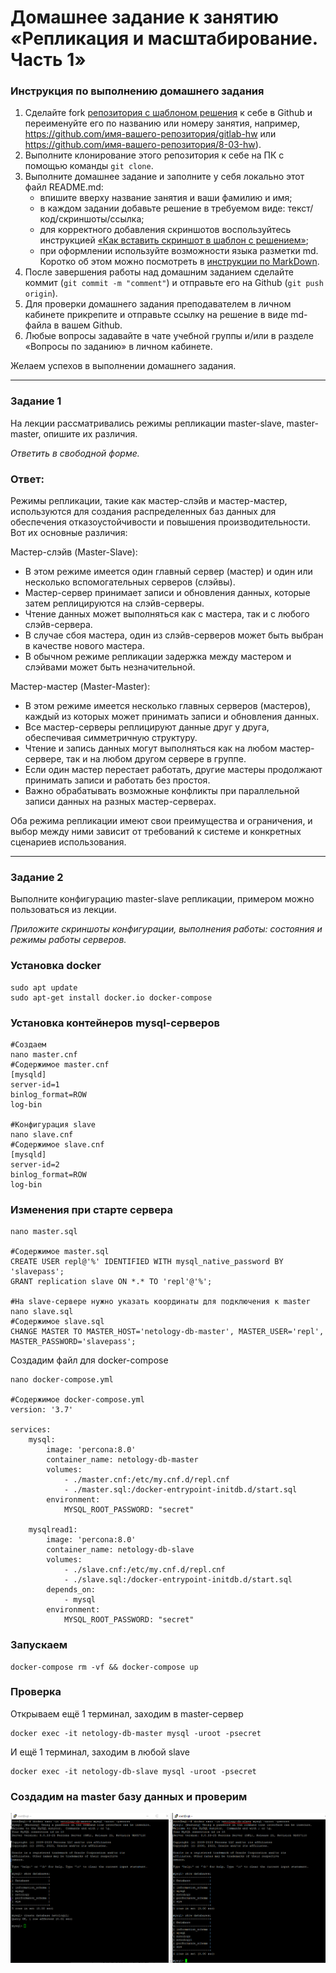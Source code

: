# Домашнее задание к занятию «Репликация и масштабирование. Часть 1»

### Инструкция по выполнению домашнего задания

1. Сделайте fork [репозитория c шаблоном решения](https://github.com/netology-code/sys-pattern-homework) к себе в Github и переименуйте его по названию или номеру занятия, например, https://github.com/имя-вашего-репозитория/gitlab-hw или https://github.com/имя-вашего-репозитория/8-03-hw).
2. Выполните клонирование этого репозитория к себе на ПК с помощью команды `git clone`.
3. Выполните домашнее задание и заполните у себя локально этот файл README.md:
   - впишите вверху название занятия и ваши фамилию и имя;
   - в каждом задании добавьте решение в требуемом виде: текст/код/скриншоты/ссылка;
   - для корректного добавления скриншотов воспользуйтесь инструкцией [«Как вставить скриншот в шаблон с решением»](https://github.com/netology-code/sys-pattern-homework/blob/main/screen-instruction.md);
   - при оформлении используйте возможности языка разметки md. Коротко об этом можно посмотреть в [инструкции по MarkDown](https://github.com/netology-code/sys-pattern-homework/blob/main/md-instruction.md).
4. После завершения работы над домашним заданием сделайте коммит (`git commit -m "comment"`) и отправьте его на Github (`git push origin`).
5. Для проверки домашнего задания преподавателем в личном кабинете прикрепите и отправьте ссылку на решение в виде md-файла в вашем Github.
6. Любые вопросы задавайте в чате учебной группы и/или в разделе «Вопросы по заданию» в личном кабинете.

Желаем успехов в выполнении домашнего задания.

---

### Задание 1

На лекции рассматривались режимы репликации master-slave, master-master, опишите их различия.

*Ответить в свободной форме.*

### Ответ:

Режимы репликации, такие как мастер-слэйв и мастер-мастер, используются для создания распределенных баз данных для обеспечения отказоустойчивости и повышения производительности. Вот их основные различия:

Мастер-слэйв (Master-Slave):

- В этом режиме имеется один главный сервер (мастер) и один или несколько вспомогательных серверов (слэйвы).
- Мастер-сервер принимает записи и обновления данных, которые затем реплицируются на слэйв-серверы.
- Чтение данных может выполняться как с мастера, так и с любого слэйв-сервера.
- В случае сбоя мастера, один из слэйв-серверов может быть выбран в качестве нового мастера.
- В обычном режиме репликации задержка между мастером и слэйвами может быть незначительной.

Мастер-мастер (Master-Master):

- В этом режиме имеется несколько главных серверов (мастеров), каждый из которых может принимать записи и обновления данных.
- Все мастер-серверы реплицируют данные друг у друга, обеспечивая симметричную структуру.
- Чтение и запись данных могут выполняться как на любом мастер-сервере, так и на любом другом сервере в группе.
- Если один мастер перестает работать, другие мастеры продолжают принимать записи и работать без простоя.
- Важно обрабатывать возможные конфликты при параллельной записи данных на разных мастер-серверах.

Оба режима репликации имеют свои преимущества и ограничения, и выбор между ними зависит от требований к системе и конкретных сценариев использования. 

---

### Задание 2

Выполните конфигурацию master-slave репликации, примером можно пользоваться из лекции.

*Приложите скриншоты конфигурации, выполнения работы: состояния и режимы работы серверов.*

### Установка docker

```
sudo apt update
sudo apt-get install docker.io docker-compose
```

### Установка контейнеров mysql-серверов

```
#Создаем
nano master.cnf
#Содержимое master.cnf
[mysqld]
server-id=1
binlog_format=ROW
log-bin

#Конфигурация slave
nano slave.cnf
#Содержимое slave.cnf
[mysqld]
server-id=2
binlog_format=ROW
log-bin
```

### Изменения при старте сервера

```
nano master.sql

#Содержимое master.sql
CREATE USER repl@'%' IDENTIFIED WITH mysql_native_password BY 'slavepass';
GRANT replication slave ON *.* TO 'repl'@'%';

#На slave-сервере нужно указать координаты для подключения к master
nano slave.sql
#Содержимое slave.sql
CHANGE MASTER TO MASTER_HOST='netology-db-master', MASTER_USER='repl', MASTER_PASSWORD='slavepass';
```
Создадим файл для docker-compose

```
nano docker-compose.yml

#Содержимое docker-compose.yml
version: '3.7'

services:
    mysql:
        image: 'percona:8.0'
        container_name: netology-db-master
        volumes:
            - ./master.cnf:/etc/my.cnf.d/repl.cnf
            - ./master.sql:/docker-entrypoint-initdb.d/start.sql
        environment:
            MYSQL_ROOT_PASSWORD: "secret"

    mysqlread1:
        image: 'percona:8.0'
        container_name: netology-db-slave
        volumes:
            - ./slave.cnf:/etc/my.cnf.d/repl.cnf
            - ./slave.sql:/docker-entrypoint-initdb.d/start.sql
        depends_on:
            - mysql
        environment:
            MYSQL_ROOT_PASSWORD: "secret"
```
### Запускаем

```
docker-compose rm -vf && docker-compose up
```

### Проверка
Открываем ещё 1 терминал, заходим в master-сервер

```
docker exec -it netology-db-master mysql -uroot -psecret
```

И ещё 1 терминал, заходим в любой slave

```
docker exec -it netology-db-slave mysql -uroot -psecret
```

### Создадим на master базу данных и проверим

![img](img/2.PNG)


